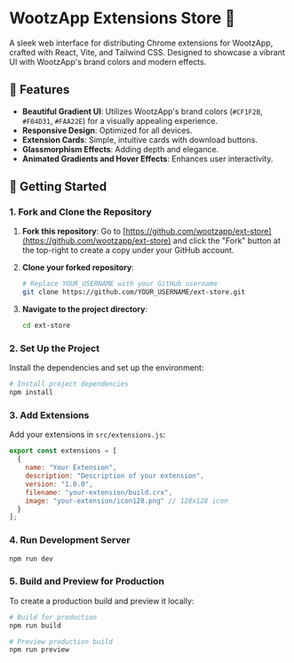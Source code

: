 
# WootzApp Extensions Store 🚀

A sleek web interface for distributing Chrome extensions for WootzApp, crafted with React, Vite, and Tailwind CSS. Designed to showcase a vibrant UI with WootzApp's brand colors and modern effects.


## 🌈 Features

- **Beautiful Gradient UI**: Utilizes WootzApp's brand colors (`#CF1F2B`, `#F04D31`, `#FAA22E`) for a visually appealing experience.
- **Responsive Design**: Optimized for all devices.
- **Extension Cards**: Simple, intuitive cards with download buttons.
- **Glassmorphism Effects**: Adding depth and elegance.
- **Animated Gradients and Hover Effects**: Enhances user interactivity.


## 🚀 Getting Started

### 1. Fork and Clone the Repository

1. **Fork this repository**: Go to [https://github.com/wootzapp/ext-store](https://github.com/wootzapp/ext-store) and click the "Fork" button at the top-right to create a copy under your GitHub account.

2. **Clone your forked repository**:

   ```bash
   # Replace YOUR_USERNAME with your GitHub username
   git clone https://github.com/YOUR_USERNAME/ext-store.git
   ```

3. **Navigate to the project directory**:

   ```bash
   cd ext-store
   ```

### 2. Set Up the Project

Install the dependencies and set up the environment:

```bash
# Install project dependencies
npm install
```

### 3. Add Extensions

Add your extensions in `src/extensions.js`:

```javascript
export const extensions = [
  {
    name: "Your Extension",
    description: "Description of your extension",
    version: "1.0.0",
    filename: "your-extension/build.crx",
    image: "your-extension/icon128.png" // 128x128 icon
  }
];
```

### 4. Run Development Server

```bash
npm run dev
```

### 5. Build and Preview for Production

To create a production build and preview it locally:

```bash
# Build for production
npm run build

# Preview production build
npm run preview
```